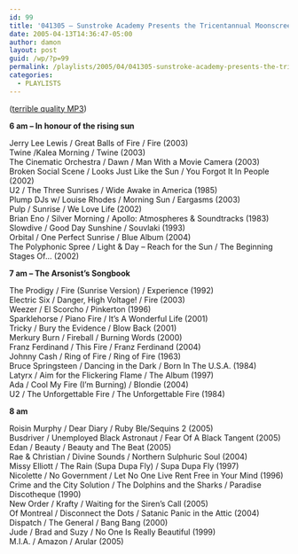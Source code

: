 ```yaml
---
id: 99
title: '041305 – Sunstroke Academy Presents the Tricentannual Moonscreen Rub-off +sunrisingfire'
date: 2005-04-13T14:36:47-05:00
author: damon
layout: post
guid: /wp/?p=99
permalink: /playlists/2005/04/041305-sunstroke-academy-presents-the-tricentannual-moonscreen-rub-off-sunrisingfire/
categories:
  - PLAYLISTS
---
```

([terrible quality MP3](https://storage.cloud.google.com/radioslipstream/radio/slipstream041305.mp3))

**6 am – In honour of the rising sun** 

Jerry Lee Lewis / Great Balls of Fire / Fire (2003)  
Twine /Kalea Morning / Twine (2003)  
The Cinematic Orchestra / Dawn / Man With a Movie Camera (2003)  
Broken Social Scene / Looks Just Like the Sun / You Forgot It In People (2002)  
U2 / The Three Sunrises / Wide Awake in America (1985)  
Plump DJs w/ Louise Rhodes / Morning Sun / Eargasms (2003)  
Pulp / Sunrise / We Love Life (2002)  
Brian Eno / Silver Morning / Apollo: Atmospheres & Soundtracks (1983)  
Slowdive / Good Day Sunshine / Souvlaki (1993)  
Orbital / One Perfect Sunrise / Blue Album (2004)  
The Polyphonic Spree / Light & Day – Reach for the Sun / The Beginning Stages Of… (2002)

**7 am – The Arsonist’s Songbook** 

The Prodigy / Fire (Sunrise Version) / Experience (1992)  
Electric Six / Danger, High Voltage! / Fire (2003)  
Weezer / El Scorcho / Pinkerton (1996)  
Sparklehorse / Piano Fire / It’s A Wonderful Life (2001)  
Tricky / Bury the Evidence / Blow Back (2001)  
Merkury Burn / Fireball / Burning Words (2000)  
Franz Ferdinand / This Fire / Franz Ferdinand (2004)  
Johnny Cash / Ring of Fire / Ring of Fire (1963)  
Bruce Springsteen / Dancing in the Dark / Born In The U.S.A. (1984)  
Latyrx / Aim for the Flickering Flame / The Album (1997)  
Ada / Cool My Fire (I’m Burning) / Blondie (2004)  
U2 / The Unforgettable Fire / The Unforgettable Fire (1984)

**8 am** 

Roisin Murphy / Dear Diary / Ruby Ble/Sequins 2 (2005)  
Busdriver / Unemployed Black Astronaut / Fear Of A Black Tangent (2005)  
Edan / Beauty / Beauty and The Beat (2005)  
Rae & Christian / Divine Sounds / Northern Sulphuric Soul (2004)  
Missy Elliott / The Rain (Supa Dupa Fly) / Supa Dupa Fly (1997)  
Nicolette / No Government / Let No One Live Rent Free in Your Mind (1996)  
Crime and the City Solution / The Dolphins and the Sharks / Paradise Discotheque (1990)  
New Order / Krafty / Waiting for the Siren’s Call (2005)  
Of Montreal / Disconnect the Dots / Satanic Panic in the Attic (2004)  
Dispatch / The General / Bang Bang (2000)  
Jude / Brad and Suzy / No One Is Really Beautiful (1999)  
M.I.A. / Amazon / Arular (2005)